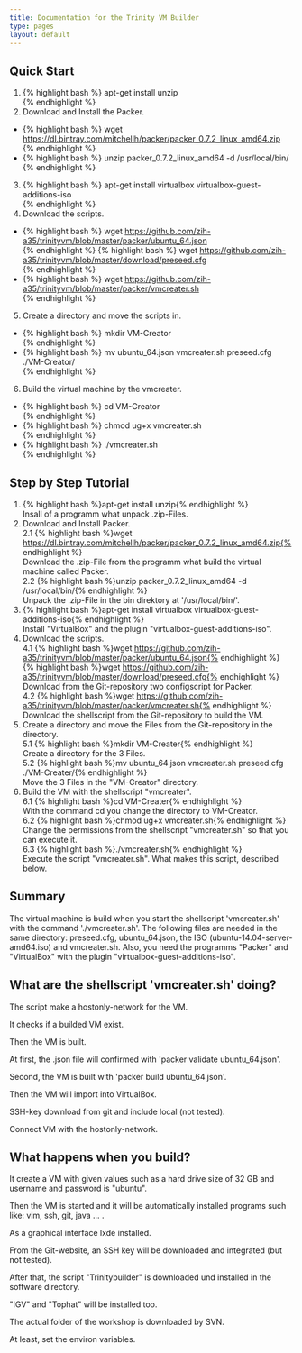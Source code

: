 ```yaml
---
title: Documentation for the Trinity VM Builder
type: pages
layout: default
---
```


Quick Start
-----------

1. {% highlight bash %}
apt-get install unzip  
{% endhighlight %}
2. Download and Install the Packer.  
* {% highlight bash %}
wget https://dl.bintray.com/mitchellh/packer/packer_0.7.2_linux_amd64.zip  
{% endhighlight %}
* {% highlight bash %}
unzip packer_0.7.2_linux_amd64 -d /usr/local/bin/  
{% endhighlight %}
3. {% highlight bash %}
apt-get install virtualbox virtualbox-guest-additions-iso  
{% endhighlight %}
4. Download the scripts.  
* {% highlight bash %}
wget https://github.com/zih-a35/trinityvm/blob/master/packer/ubuntu_64.json  
{% endhighlight %}
{% highlight bash %}
wget https://github.com/zih-a35/trinityvm/blob/master/download/preseed.cfg  
{% endhighlight %}
* {% highlight bash %}
wget https://github.com/zih-a35/trinityvm/blob/master/packer/vmcreater.sh  
{% endhighlight %}
5. Create a directory and move the scripts in.  
* {% highlight bash %}
mkdir VM-Creator  
{% endhighlight %}
* {% highlight bash %}
mv ubuntu_64.json vmcreater.sh preseed.cfg ./VM-Creator/  
{% endhighlight %}
6. Build the virtual machine by the vmcreater.  
* {% highlight bash %}
cd VM-Creator  
{% endhighlight %}
* {% highlight bash %}
chmod ug+x vmcreater.sh  
{% endhighlight %}
* {% highlight bash %}
./vmcreater.sh  
{% endhighlight %}




Step by Step Tutorial
---------------------

1. {% highlight bash %}apt-get install unzip{% endhighlight %}  
	Insall of a programm what unpack .zip-Files.  
2. Download and Install Packer.  
2.1 {% highlight bash %}wget https://dl.bintray.com/mitchellh/packer/packer_0.7.2_linux_amd64.zip{% endhighlight %}  
	Download the .zip-File from the programm what build the virtual machine called Packer.  
2.2 {% highlight bash %}unzip packer_0.7.2_linux_amd64 -d /usr/local/bin/{% endhighlight %}  
	Unpack the .zip-File in the bin direktory at '/usr/local/bin/'.  
3. {% highlight bash %}apt-get install virtualbox virtualbox-guest-additions-iso{% endhighlight %}  
	Install "VirtualBox" and the plugin "virtualbox-guest-additions-iso".  
4. Download the scripts.  
4.1 {% highlight bash %}wget https://github.com/zih-a35/trinityvm/blob/master/packer/ubuntu_64.json{% endhighlight %}  
	{% highlight bash %}wget https://github.com/zih-a35/trinityvm/blob/master/download/preseed.cfg{% endhighlight %}  
	Download from the Git-repository two configscript for Packer.  
4.2 {% highlight bash %}wget https://github.com/zih-a35/trinityvm/blob/master/packer/vmcreater.sh{% endhighlight %}  
	Download the shellscript from the Git-repository to build the VM.  
5. Create a directory and move the Files from the Git-repository in the directory.  
5.1 {% highlight bash %}mkdir VM-Creater{% endhighlight %}  
	Create a directory for the 3 Files.  
5.2 {% highlight bash %}mv ubuntu_64.json vmcreater.sh preseed.cfg ./VM-Creater/{% endhighlight %}  
	Move the 3 Files in the "VM-Creator" directory.  
6. Build the VM with the shellscript "vmcreater".  
6.1 {% highlight bash %}cd VM-Creater{% endhighlight %}  
	With the command cd you change the directory to VM-Creator.  
6.2 {% highlight bash %}chmod ug+x vmcreater.sh{% endhighlight %}  
	Change the permissions from the shellscript "vmcreater.sh" so that you can execute it.  
6.3 {% highlight bash %}./vmcreater.sh{% endhighlight %}  
	Execute the script "vmcreater.sh". What makes this script, described below.  




Summary
-------

The virtual machine is build when you start the shellscript 'vmcreater.sh' with the command './vmcreater.sh'.
The following files are needed in the same directory: preseed.cfg, ubuntu_64.json, the ISO (ubuntu-14.04-server-amd64.iso) and vmcreater.sh.
Also, you need the programms "Packer" and "VirtualBox" with the plugin "virtualbox-guest-additions-iso".




What are the shellscript 'vmcreater.sh' doing?
----------------------------------------------

The script make a hostonly-network for the VM.

It checks if a builded VM exist.

Then the VM is built.

At first, the .json file will confirmed with 'packer validate ubuntu_64.json'.

Second, the VM is built with 'packer build ubuntu_64.json'.

Then the VM will import into VirtualBox.

SSH-key download from git and include local (not tested).

Connect VM with the hostonly-network.




What happens when you build?
----------------------------

It create a VM with given values such as a hard drive size of 32 GB and username and password is "ubuntu".

Then the VM is started and it will be automatically installed programs such like: vim, ssh, git, java ... .

As a graphical interface lxde installed.

From the Git-website, an SSH key will be downloaded and integrated (but not tested).

After that, the script "Trinitybuilder" is downloaded und installed in the software directory.

"IGV" and "Tophat" will be installed too.

The actual folder of the workshop is downloaded by SVN.

At least, set the environ variables.




